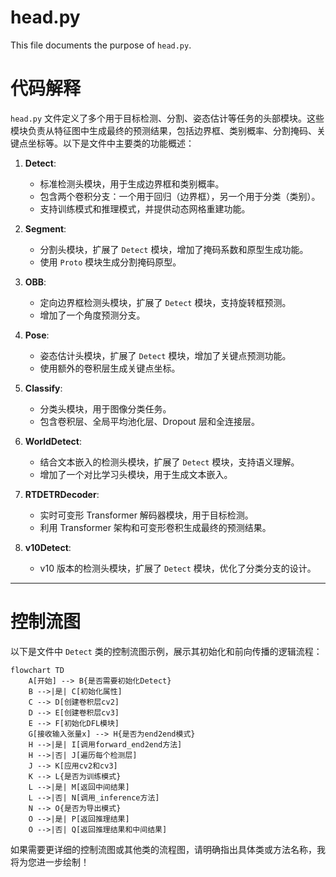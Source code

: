# head.py

This file documents the purpose of `head.py`.

# 代码解释

`head.py` 文件定义了多个用于目标检测、分割、姿态估计等任务的头部模块。这些模块负责从特征图中生成最终的预测结果，包括边界框、类别概率、分割掩码、关键点坐标等。以下是文件中主要类的功能概述：

1. **Detect**:
   - 标准检测头模块，用于生成边界框和类别概率。
   - 包含两个卷积分支：一个用于回归（边界框），另一个用于分类（类别）。
   - 支持训练模式和推理模式，并提供动态网格重建功能。

2. **Segment**:
   - 分割头模块，扩展了 `Detect` 模块，增加了掩码系数和原型生成功能。
   - 使用 `Proto` 模块生成分割掩码原型。

3. **OBB**:
   - 定向边界框检测头模块，扩展了 `Detect` 模块，支持旋转框预测。
   - 增加了一个角度预测分支。

4. **Pose**:
   - 姿态估计头模块，扩展了 `Detect` 模块，增加了关键点预测功能。
   - 使用额外的卷积层生成关键点坐标。

5. **Classify**:
   - 分类头模块，用于图像分类任务。
   - 包含卷积层、全局平均池化层、Dropout 层和全连接层。

6. **WorldDetect**:
   - 结合文本嵌入的检测头模块，扩展了 `Detect` 模块，支持语义理解。
   - 增加了一个对比学习头模块，用于生成文本嵌入。

7. **RTDETRDecoder**:
   - 实时可变形 Transformer 解码器模块，用于目标检测。
   - 利用 Transformer 架构和可变形卷积生成最终的预测结果。

8. **v10Detect**:
   - v10 版本的检测头模块，扩展了 `Detect` 模块，优化了分类分支的设计。

---

# 控制流图

以下是文件中 `Detect` 类的控制流图示例，展示其初始化和前向传播的逻辑流程：

```mermaid
flowchart TD
    A[开始] --> B{是否需要初始化Detect}
    B -->|是| C[初始化属性]
    C --> D[创建卷积层cv2]
    D --> E[创建卷积层cv3]
    E --> F[初始化DFL模块]
    G[接收输入张量x] --> H{是否为end2end模式}
    H -->|是| I[调用forward_end2end方法]
    H -->|否| J[遍历每个检测层]
    J --> K[应用cv2和cv3]
    K --> L{是否为训练模式}
    L -->|是| M[返回中间结果]
    L -->|否| N[调用_inference方法]
    N --> O{是否为导出模式}
    O -->|是| P[返回推理结果]
    O -->|否| Q[返回推理结果和中间结果]
```

如果需要更详细的控制流图或其他类的流程图，请明确指出具体类或方法名称，我将为您进一步绘制！